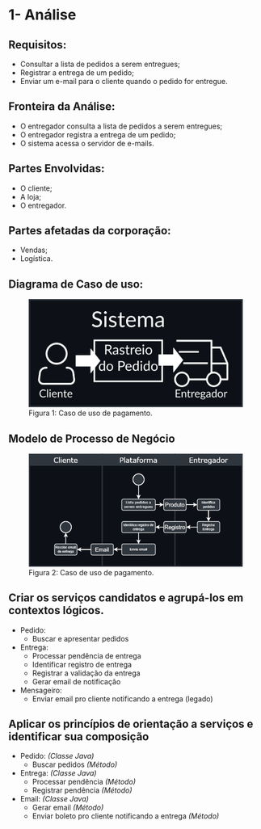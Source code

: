 # 1- Análise

## Requisitos:
- Consultar a lista de pedidos a serem entregues;
- Registrar a entrega de um pedido;
- Enviar um e-mail para o cliente quando o pedido for entregue.

## Fronteira da Análise:
- O entregador consulta a lista de pedidos a serem entregues;
- O entregador registra a entrega de um pedido;
- O sistema acessa o servidor de e-mails.

## Partes Envolvidas:
- O cliente;
- A loja;
- O entregador.

## Partes afetadas da corporação:
- Vendas;
- Logística.
## Diagrama de Caso de uso:
<figure><img src=img/useCase.png>
  <figcaption>Figura 1: Caso de uso de pagamento.
</figcaption>
</figure>

## Modelo de Processo de Negócio
<figure><img src=img/businessProcess.png></img>
  <figcaption>Figura 2: Caso de uso de pagamento.
</figcaption>
</figure>

## Criar os serviços candidatos e agrupá-los em contextos lógicos.
- Pedido:
  - Buscar e apresentar pedidos
- Entrega:
  - Processar pendência de entrega
  - Identificar registro de entrega
  - Registrar a validação da entrega
  - Gerar email de notificação
- Mensageiro:
  - Enviar email pro cliente notificando a entrega (legado)

## Aplicar os princípios de orientação a serviços e identificar sua composição
- Pedido: _(Classe Java)_
  - Buscar pedidos _(Método)_
- Entrega: _(Classe Java)_
  - Processar pendência _(Método)_
  - Registrar pendência _(Método)_
- Email: _(Classe Java)_
  - Gerar email _(Método)_
  - Enviar boleto pro cliente notificando a entrega _(Método)_
